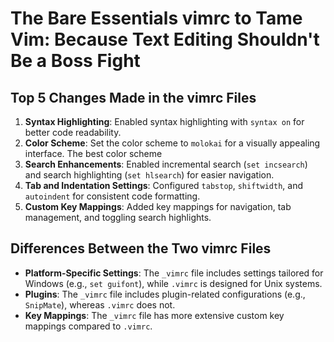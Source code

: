 # The Bare Essentials vimrc to Tame Vim: Because Text Editing Shouldn't Be a Boss Fight

## Top 5 Changes Made in the vimrc Files
1. **Syntax Highlighting**: Enabled syntax highlighting with `syntax on` for better code readability.
2. **Color Scheme**: Set the color scheme to `molokai` for a visually appealing interface. The best color scheme
3. **Search Enhancements**: Enabled incremental search (`set incsearch`) and search highlighting (`set hlsearch`) for easier navigation.
4. **Tab and Indentation Settings**: Configured `tabstop`, `shiftwidth`, and `autoindent` for consistent code formatting.
5. **Custom Key Mappings**: Added key mappings for navigation, tab management, and toggling search highlights.

## Differences Between the Two vimrc Files
- **Platform-Specific Settings**: The `_vimrc` file includes settings tailored for Windows (e.g., `set guifont`), while `.vimrc` is designed for Unix systems.
- **Plugins**: The `_vimrc` file includes plugin-related configurations (e.g., `SnipMate`), whereas `.vimrc` does not.
- **Key Mappings**: The `_vimrc` file has more extensive custom key mappings compared to `.vimrc`.